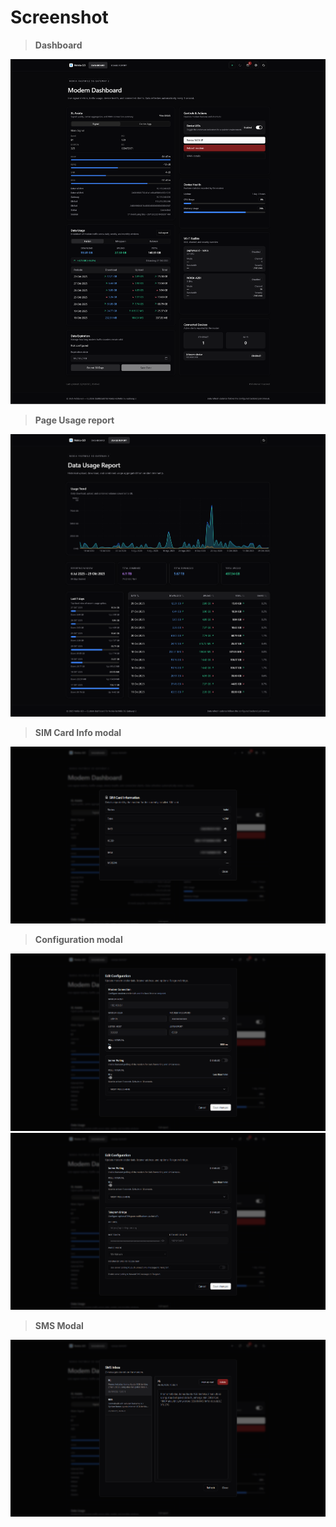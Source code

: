 # Screenshot

> **Dashboard**

![nokiiiyaaa](.github/assets/nokiiiyaaa.png)

> **Page Usage report**

![nokiiiyuuu](.github/assets/nokiiiyuuu.png)

> **SIM Card Info modal**

![nokiiiyaaa-sim](.github/assets/nokiiiyaaa-sim.png)

> **Configuration modal**

![nokiiiyiii](.github/assets/nokiiiyiii.png)
![nokiiiyooo](.github/assets/nokiiiyooo.png)

> **SMS Modal**

![nokiiiyeee](.github/assets/nokiiiyeee.png)
